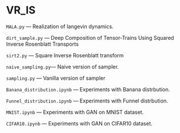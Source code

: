 # VR_IS


`MALA.py`  — Realization of langevin dynamics.

`dirt_sample.py` — Deep Composition of Tensor-Trains Using Squared Inverse Rosenblatt Transports

`sirt2.py` — Square Inverse Rosenblatt transform

`naive_sampling.py`— Naive version of sampler.

`sampling.py` — Vanilla version of sampler

`Banana_distribution.ipynb` — Experiments with Banana distrbution.

`Funnel_distribution.ipynb` — Experiments with Funnel distrbution.

`MNIST.ipynb` — Experiments with GAN on MNIST dataset.

`CIFAR10.ipynb` — Experiments with GAN on CIFAR10 dataset.

